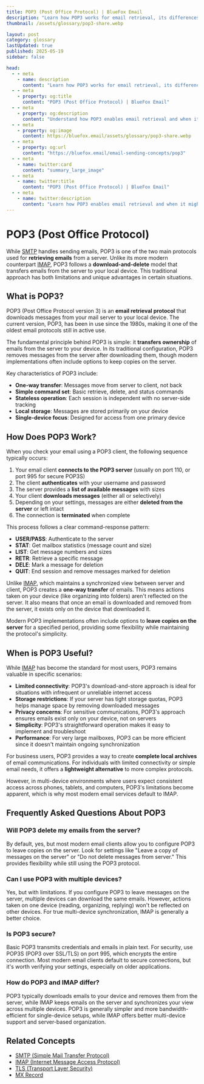```yaml
---
title: POP3 (Post Office Protocol) | BlueFox Email
description: "Learn how POP3 works for email retrieval, its differences from IMAP, and why some users still prefer this traditional email protocol."
thumbnail: /assets/glossary/pop3-share.webp

layout: post
category: glossary
lastUpdated: true
published: 2025-05-19
sidebar: false

head:
  - - meta
    - name: description
      content: "Learn how POP3 works for email retrieval, its differences from IMAP, and why some users still prefer this traditional email protocol."
  - - meta
    - property: og:title
      content: "POP3 (Post Office Protocol) | BlueFox Email"
  - - meta
    - property: og:description
      content: "Understand how POP3 enables email retrieval and when it might be the right choice for your email setup."
  - - meta
    - property: og:image
      content: https://bluefox.email/assets/glossary/pop3-share.webp
  - - meta
    - property: og:url
      content: "https://bluefox.email/email-sending-concepts/pop3"
  - - meta
    - name: twitter:card
      content: "summary_large_image"
  - - meta
    - name: twitter:title
      content: "POP3 (Post Office Protocol) | BlueFox Email"
  - - meta
    - name: twitter:description
      content: "Learn how POP3 enables email retrieval and when it might be the right choice for your email setup."
---
```


# POP3 (Post Office Protocol)

<div class="page-nav">
  <div class="page-nav-title">On This Page</div>
  <div class="page-nav-items">
    <a href="#what-is-pop3">What is POP3?</a>
    <a href="#how-does-pop3-work">How Does POP3 Work?</a>
    <a href="#why-is-pop3-important">When is POP3 Useful?</a>
    <a href="#frequently-asked-questions-about-pop3">FAQ</a>
    <a href="#related-concepts">Related Concepts</a>
  </div>
</div>

<style>
.page-nav {
  position: fixed;
  right: 1.5rem;
  top: 9rem;
  width: 12rem;
  border-left: 1px solid #e2e8f0;
  padding-left: 12px;
  font-size: 0.875rem;
  z-index: 10;
}

.dark .page-nav {
  border-left: 1px solid #2d3748;
}

.page-nav-title {
  text-transform: uppercase;
  font-size: 0.75rem;
  font-weight: 600;
  color: #64748b;
  margin-bottom: 0.75rem;
}

.page-nav-items {
  display: flex;
  flex-direction: column;
  gap: 0.5rem;
}

.page-nav-items a {
  color: #64748b;
  text-decoration: none;
  padding: 3px 0;
  position: relative;
  transition: color 0.2s, transform 0.2s;
}

.page-nav-items a:hover {
  color: #13B0EE;
  transform: translateX(3px);
}

.page-nav-items a.active {
  color: #13B0EE;
  font-weight: 500;
  transform: translateX(3px);
}

.page-nav-items a:before {
  content: "";
  position: absolute;
  top: 0;
  left: -13px;
  width: 1px;
  height: 100%;
  background: transparent;
  transition: background-color 0.2s;
}

.page-nav-items a:hover:before {
  background-color: #13B0EE;
}

.page-nav-items a.active:before {
  background-color: #13B0EE;
  width: 2px;
}

/* Responsive adjustments */
@media (max-width: 1280px) {
  .page-nav {
    right: 0.5rem;
  }
}

/* Hide on small screens */
@media (max-width: 1024px) {
  .page-nav {
    display: none;
  }
}

/* FAQ styling */
.faq-item {
  margin-bottom: 20px;
  padding-bottom: 15px;
  border-bottom: none;
}

.question {
  font-size: 1.1rem;
  font-weight: 600;
  color: #333;
  margin-bottom: 8px;
}

.dark .question {
  color: #e4e4e4;
}

.answer {
  font-size: 1rem;
  line-height: 1.6;
  color: #444;
}

.dark .answer {
  color: #bbb;
}

/* Ensure section dividers are visible */
hr, .section-divider {
  height: 1px;
  background-color: #e2e8f0;
  margin: 40px 0;
  width: 100%;
  border: none;
  display: block !important;
}

.dark hr, .dark .section-divider {
  background-color: #2d3748;
}

@media (max-width: 1280px) {
  .page-nav {
    right: 0.5rem;
  }
}

@media (max-width: 1024px) {
  .page-nav {
    display: none;
  }
}

</style>

<script>
document.addEventListener('DOMContentLoaded', function() {
  const headings = document.querySelectorAll('h2');
  const navLinks = document.querySelectorAll('.page-nav-items a');
  
  function highlightNavLink(id) {
    const targetLink = document.querySelector(`.page-nav-items a[href="#${id}"]`);
    if (targetLink) {
      navLinks.forEach(link => link.classList.remove('active'));
      targetLink.classList.add('active');
    }
  }
  
  function handleScroll() {
    const scrollPosition = window.scrollY + 120;
    
    let currentSection = '';
    for (let i = headings.length - 1; i >= 0; i--) {
      if (headings[i].offsetTop <= scrollPosition) {
        currentSection = headings[i].querySelector('a[id]').getAttribute('id');
        break;
      }
    }
    
    if (!currentSection && headings.length > 0) {
      currentSection = headings[0].querySelector('a[id]').getAttribute('id');
    }
    
    highlightNavLink(currentSection);
  }
  
  navLinks.forEach(link => {
    link.addEventListener('click', function(e) {
      e.preventDefault();
      const targetId = this.getAttribute('href').substring(1);
      const targetElement = document.getElementById(targetId);
      
      if (targetElement) {
        window.scrollTo({
          top: targetElement.parentElement.offsetTop - 80,
          behavior: 'smooth'
        });
        
        history.pushState(null, null, `#${targetId}`);
        highlightNavLink(targetId);
      }
    });
  });
  
  window.addEventListener('scroll', handleScroll);
  if (window.location.hash) {
    const initialId = window.location.hash.substring(1);
    highlightNavLink(initialId);
  } else {
    handleScroll();
  }
});
</script>

While [SMTP](/email-sending-concepts/smtp) handles sending emails, POP3 is one of the two main protocols used for **retrieving emails** from a server. Unlike its more modern counterpart [IMAP](/email-sending-concepts/imap), POP3 follows a **download-and-delete** model that transfers emails from the server to your local device. This traditional approach has both limitations and unique advantages in certain situations.

## <a id="what-is-pop3"></a>What is POP3?

POP3 (Post Office Protocol version 3) is an **email retrieval protocol** that downloads messages from your mail server to your local device. The current version, POP3, has been in use since the 1980s, making it one of the oldest email protocols still in active use.

The fundamental principle behind POP3 is simple: it **transfers ownership** of emails from the server to your device. In its traditional configuration, POP3 removes messages from the server after downloading them, though modern implementations often include options to keep copies on the server.

Key characteristics of POP3 include:

- **One-way transfer**: Messages move from server to client, not back
- **Simple command set**: Basic retrieve, delete, and status commands
- **Stateless operation**: Each session is independent with no server-side tracking
- **Local storage**: Messages are stored primarily on your device
- **Single-device focus**: Designed for access from one primary device

## <a id="how-does-pop3-work"></a>How Does POP3 Work?

When you check your email using a POP3 client, the following sequence typically occurs:

1. Your email client **connects to the POP3 server** (usually on port 110, or port 995 for secure POP3S)
2. The client **authenticates** with your username and password
3. The server provides a **list of available messages** with sizes
4. Your client **downloads messages** (either all or selectively)
5. Depending on your settings, messages are either **deleted from the server** or left intact
6. The connection is **terminated** when complete

This process follows a clear command-response pattern:
- **USER/PASS**: Authenticate to the server
- **STAT**: Get mailbox statistics (message count and size)
- **LIST**: Get message numbers and sizes
- **RETR**: Retrieve a specific message
- **DELE**: Mark a message for deletion
- **QUIT**: End session and remove messages marked for deletion

Unlike [IMAP](/email-sending-concepts/imap), which maintains a synchronized view between server and client, POP3 creates a **one-way transfer** of emails. This means actions taken on your device (like organizing into folders) aren't reflected on the server. It also means that once an email is downloaded and removed from the server, it exists only on the device that downloaded it.

Modern POP3 implementations often include options to **leave copies on the server** for a specified period, providing some flexibility while maintaining the protocol's simplicity.

## <a id="why-is-pop3-important"></a>When is POP3 Useful?

While [IMAP](/email-sending-concepts/imap) has become the standard for most users, POP3 remains valuable in specific scenarios:

- **Limited connectivity**: POP3's download-and-store approach is ideal for situations with infrequent or unreliable internet access
- **Storage restrictions**: If your server has tight storage quotas, POP3 helps manage space by removing downloaded messages
- **Privacy concerns**: For sensitive communications, POP3's approach ensures emails exist only on your device, not on servers
- **Simplicity**: POP3's straightforward operation makes it easy to implement and troubleshoot
- **Performance**: For very large mailboxes, POP3 can be more efficient since it doesn't maintain ongoing synchronization

For business users, POP3 provides a way to create **complete local archives** of email communications. For individuals with limited connectivity or simple email needs, it offers a **lightweight alternative** to more complex protocols.

However, in multi-device environments where users expect consistent access across phones, tablets, and computers, POP3's limitations become apparent, which is why most modern email services default to IMAP.

## <a id="frequently-asked-questions-about-pop3"></a>Frequently Asked Questions About POP3

### Will POP3 delete my emails from the server?
By default, yes, but most modern email clients allow you to configure POP3 to leave copies on the server. Look for settings like "Leave a copy of messages on the server" or "Do not delete messages from server." This provides flexibility while still using the POP3 protocol.

### Can I use POP3 with multiple devices?
Yes, but with limitations. If you configure POP3 to leave messages on the server, multiple devices can download the same emails. However, actions taken on one device (reading, organizing, replying) won't be reflected on other devices. For true multi-device synchronization, IMAP is generally a better choice.

### Is POP3 secure?
Basic POP3 transmits credentials and emails in plain text. For security, use POP3S (POP3 over SSL/TLS) on port 995, which encrypts the entire connection. Most modern email clients default to secure connections, but it's worth verifying your settings, especially on older applications.

### How do POP3 and IMAP differ?
POP3 typically downloads emails to your device and removes them from the server, while IMAP keeps emails on the server and synchronizes your view across multiple devices. POP3 is generally simpler and more bandwidth-efficient for single-device setups, while IMAP offers better multi-device support and server-based organization.



## <a id="related-concepts"></a>Related Concepts

- [SMTP (Simple Mail Transfer Protocol)](/email-sending-concepts/smtp)
- [IMAP (Internet Message Access Protocol)](/email-sending-concepts/imap)
- [TLS (Transport Layer Security)](/email-sending-concepts/tls)
- [MX Record](/email-sending-concepts/mx-record)

<GlossaryCTA />